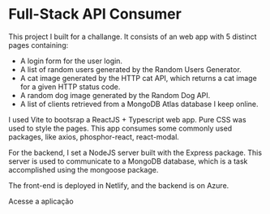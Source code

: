 # Full-Stack API Consumer

This project I built for a challange. It consists of an web app with 5 distinct pages containing:

- A login form for the user login.
- A list of random users generated by the Random Users Generator.
- A cat image generated by the HTTP cat API, which returns a cat image for a given HTTP status code.
- A random dog image generated by the Random Dog API.
- A list of clients retrieved from a MongoDB Atlas database I keep online.

I used Vite to bootsrap a ReactJS + Typescript web app. Pure CSS was used to style the pages. This app consumes some commonly used packages, like axios, phosphor-react, react-modal.

For the backend, I set a NodeJS server built with the Express package. This server is used to communicate to a MongoDB database, which is a task accomplished using the mongoose package.

The front-end is deployed in Netlify, and the backend is on Azure.

Acesse a aplicação
